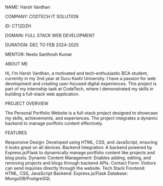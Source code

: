 NAME: Harsh Vardhan

COMPANY: CODTECH IT SOLUTION

ID: CT12DZH

DOMAIN: FULL STACK WEB DEVELOPMENT

DURATION: DEC TO FEB 2024-2025

MENTOR: Neela Santhosh Kumar

ABOUT ME


Hi, I'm Harsh Vardhan, a motivated and tech-enthusiastic BCA student, currently in my 2nd year at Guru Kashi University. I have a passion for web development and creating user-focused digital experiences. This project is part of my internship task at CodeTech, where I demonstrated my skills in building a full-stack web application.

PROJECT OVERVIEW


The Personal Portfolio Website is a full-stack project designed to showcase my skills, achievements, and experiences. The project integrates a dynamic backend to manage portfolio content effectively.

FEATURES


Responsive Design:
Developed using HTML, CSS, and JavaScript, ensuring it looks great on all devices.
Backend Integration:
A backend powered by Express.js/Flask to dynamically manage portfolio content like projects and blog posts.
Dynamic Content Management:
Enables adding, editing, and removing projects and blogs through backend APIs.
Contact Form:
Visitors can send inquiries directly through the website.
Tech Stack
Frontend: HTML, CSS, JavaScript
Backend: Express.js/Flask
Database: MongoDB/PostgreSQL
